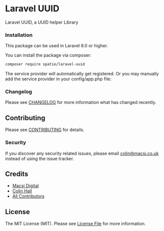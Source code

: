 # Laravel UUID

Laravel UUID, a UUID helper Library

### Installation

This package can be used in Laravel 6.0 or higher.

You can install the package via composer:

``` bash
composer require spatie/laravel-uuid
```

The service provider will automatically get registered. Or you may manually add the service provider in your config/app.php file:

### Changelog

Please see [CHANGELOG](CHANGELOG.md) for more information what has changed recently.

## Contributing

Please see [CONTRIBUTING](CONTRIBUTING.md) for details.

### Security

If you discover any security related issues, please email colin@macsi.co.uk instead of using the issue tracker.

## Credits

- [Macsi Digital](https://github.com/macsidigital)
- [Colin Hall](https://github.com/colinhall17)
- [All Contributors](../../contributors)

## License

The MIT License (MIT). Please see [License File](LICENSE.md) for more information.